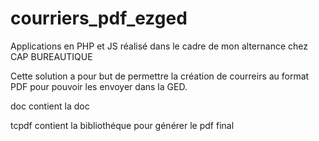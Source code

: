 # courriers_pdf_ezged

Applications en PHP et JS réalisé dans le cadre de mon alternance chez CAP BUREAUTIQUE

Cette solution a pour but de permettre la création de courreirs au format PDF pour pouvoir les envoyer dans la GED.

doc contient la doc

tcpdf contient la bibliothéque pour générer le pdf final
